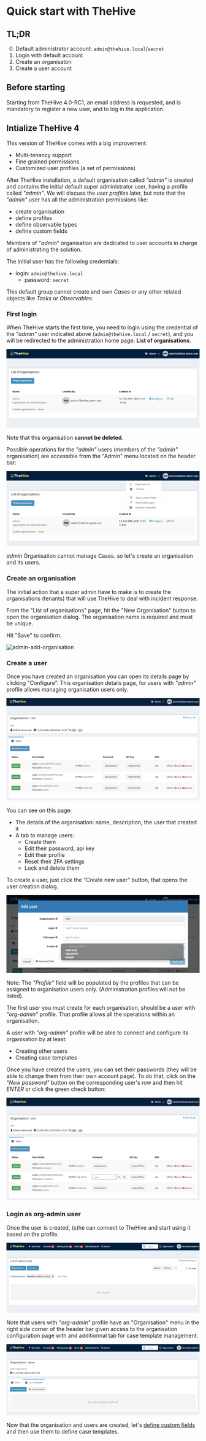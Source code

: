 # Quick start with TheHive

## TL;DR

0. Default administrator account: `admin@thehive.local`/`secret`
1. Login with default account
2. Create an organisaton
3. Create a user account



## Before starting

Starting from TheHive 4.0-RC1, an email address is requested, and is mandatory to register a new user, and to log in the application. 

## Intialize TheHive 4

This version of TheHive comes with a big improvement: 

- Multi-tenancy support 
- Fine grained permissions
- Customized user profiles (a set of permissions)

After TheHive installation, a default organisation called *"admin"* is created and contains the initial default super administrator user, having a profile called *"admin"*. We will discuss the *user profiles* later, but note that the *"admin"* user has all the administration permissions like:

- create organisation
- define profiles
- define observable types
- define custom fields

Members of "*admin*" organisation are dedicated to user accounts in charge of administrating the solution. 

The initial user has the following credentials:

- login: `admin@thehive.local`
  - password: `secret`

This default group cannot create and own *Cases* or any other related objects like *Tasks* or *Observables*.



### First login

When TheHive starts the first time, you need to login using the credential of the *"admin"* user indicated above (`admin@thehive.local` / `secret`), and you will be redirected to the administration home page: **List of organisations**.

![initial-page](./images/initial-page.png)

Note that this organisation **cannot be deleted**.

Possible operations for the *"admin"* users (members of the *"admin"* organisation) are accessible from the "Admin" menu located on the header bar:

![Admin menu](./images/admin-menu.png)

*admin* Organisation cannot manage Cases. so let's create an organisation and its users.

### Create an organisation

The initial action that a super admin have to make is to create the organisations (tenants) that will use TheHive to deal with incident response.

From the "List of organisations" page, hit the "New Organisation" button to open the organisation dialog. The organisation name is required and must be unique.

Hit "Save" to confirm.

![admin-add-organisation](files/admin-add-organisation.png)

###  Create a user

Once you have created an organisation you can open its details page by clicking "Configure". This organisation details page, for users with *"admin"* profile allows managing organisation users only.

![Admin organisation page](./images/admin-org-page.png)



You can see on this page:

- The details of the organisation: name, description, the user that created it
- A tab to manage users:
  - Create them
  - Edit their password, api key
  - Edit their profile
  - Reset their 2FA settings
  - Lock and delete them

To create a user, just click the "Create new user" button, that opens the user creation dialog.

![admin-add-user](./images/admin-add-user.png)

Note: The *"Profile"* field will be populated by the profiles that can be assigned to organisation users only. (Administration profiles will not be listed).

The first user you must create for each organisation, should be a user with *"org-admin"* profile. That profile allows all the operations within an organisation. 

A user with *"org-admin"* profile will be able to connect and configure its organisation by at least:

- Creating other users
- Creating case templates

Once you have created the users, you can set their passwords (they will be able to change them from their own account page). To do that, click on the *"New password"* button on the corresponding user's row and then hit *ENTER* or click the green check button:

![Set user's password](./images/admin-user-password.png)



### Login as org-admin user

Once the user is created, (s)he can connect to TheHive and start using it based on the profile.

![Initial org admin page](./images/initial-page-org.png)

Note that users with *"org-admin"* profile have an "Organisation" menu in the right side corner of the header bar given access to the organisation configuration page with and additionnal tab for case template management.

![Organisation configuration](./images/org-case-template.png)

Now that the organisation and users are created, let's [define custom fields](./administration/custom-fields.md) and then use them to define case templates.

